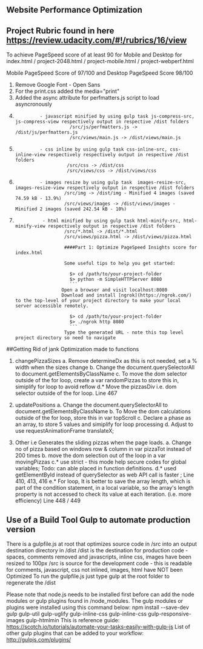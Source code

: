 ## Website Performance Optimization
## Project Rubric found in here https://review.udacity.com/#!/rubrics/16/view
To achieve PageSpeed score of at least 90 for Mobile and Desktop for index.html / project-2048.html / project-mobile.html / project-webperf.html

Mobile PageSpeed Score of 97/100 and Desktop PageSpeed Score 98/100
1. Remove Google Font - Open Sans
2. For the print.css added the media="print"
3. Added the async attribute for perfmatters.js script to load asyncronously
4.              - javascript minified by using gulp task js-compress-src, js-compress-view respectively output in respective /dist folders
                           /src/js/perfmatters.js -> /dist/js/perfmatters.js
                           /src/views/main.js -> /dist/views/main.js                      
5.              - css inline by using gulp task css-inline-src, css-inline-view respectively respectively output in respective /dist folders
                          /src/css -> /dist/css
                          /src/views/css -> /dist/views/css
6.              - images resize by using gulp task  images-resize-src, images-resize-view respectively output in respective /dist folders
                         /src/img -> /dist/img - Minified 4 images (saved 74.59 kB - 13.9%)
                         /src/views/images -> /dist/views/images - Minified 2 images (saved 242.54 kB - 10%)
7.               - html minified by using gulp task html-minify-src, html-minify-view respectively output in respective /dist folders
                         /src/*.html -> /dist/*.html
                         /src/views/pizza.html -> /dist/views/pizza.html

                         ####Part 1: Optimize PageSpeed Insights score for index.html

                         Some useful tips to help you get started:

                           $> cd /path/to/your-project-folder
                           $> python -m SimpleHTTPServer 8080
                           ```
                        Open a browser and visit localhost:8080
                        Download and install [ngrok](https://ngrok.com/) to the top-level of your project directory to make your local server accessible remotely.

                           $> cd /path/to/your-project-folder
                           $> ./ngrok http 8080
                           ```
                         Type the generated URL - note this top level project directory so need to navigate

##Getting Rid of jank
Optimization made to  functions

1. changePizzaSizes
a. Remove determineDx as this is not needed, set a % width when the sizes change
b. Change the document.querySelectorAll to document.getElementsByClassName
c. To move the dom selector outside of the for loop, create a var randomPizzas to store this in, simiplify for loop to avoid reflow
d.* Move the pizzasDiv i.e. dom selector outside of the for loop. Line 467

2. updatePositions
a. Change the document.querySelectorAll to document.getElementsByClassName
b. To Move the dom calculations outside of the for loop, store this in var topScroll
c. Declare a phase as an array, to store 5 values and simiplify for loop processing
d. Adjust to use requestAnimationFrame translateX;

3. Other i.e  Generates the sliding pizzas when the page loads.
a.   Change no of pizza based on windows row & column in var pizzaTot instead of 200 times
b.   move the dom selection out of the loop in a var movingPizzas
c.*   use strict - this mode help secure codes for global variables; Todo: can able placed in function definitions.
d.*   used getElementById instead of querySelector as web API call is faster ; Line 410, 413, 416
e.*   For loop, It is better to save the array length, which is part of the condition statement, in a local variable, so the array's length property is not
     accessed to check its value at each iteration. (i.e. more efficiency) Line 448 / 449

## Use of a Build Tool Gulp to automate production version
There is a gulpfile.js at root that optimizes source code in /src into an output destination directory in /dist
    /dist is the destination for production code - spaces, comments removed and javascripts, inline css, images have been resized to 100px
    /src is source for the development code - this is readable for comments, javascript, css not inlined, images, html have NOT been Optimized
To run the gulpfile.js just type gulp at the root folder to regenerate the /dist

Please note that node.js needs to be installed first before can add the node modules or gulp plugins found in /node_modules. The gulp modules or plugins were installed using this command below:
  npm install --save-dev gulp gulp-util gulp-uglify gulp-inline-css gulp-inline-css gulp-responsive-images gulp-htmlmin
This is reference guide: https://scotch.io/tutorials/automate-your-tasks-easily-with-gulp-js
List of other gulp plugins that can be added to your workflow: http://gulpjs.com/plugins/
